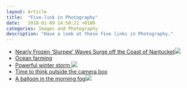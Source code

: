 ```yaml
---
layout: Article
title:  "Five-link in Photography"
date:   2018-01-09 14:50:21 +0100
categories: Images and Photography
description: "Have a look at these five links in Photography."
---
```




<ul>
<a class="post-link" target="_blank" href="http://www.thisiscolossal.com/2018/01/nearly-frozen-slurpee-waves-surge-off-the-coast-of-nantucket/"><li>Nearly Frozen ‘Slurpee’ Waves Surge off the Coast of Nantucket<img src="http://www.thisiscolossal.com/wp-content/uploads/2018/01/JonathanNimerfroh18_05-960x640@2x.jpg"></li></a>
<a class="post-link" target="_blank" href="https://500px.com/photo/239904469/ocean-farming-by-marsel-van-oosten"><li>Ocean farming</li></a>
<a class="post-link" target="_blank" href="https://www.bostonglobe.com/news/bigpicture/2018/01/04/powerful-winter-storm-hits-mass/7i3gzFywokj6qhLFUkakiI/story.html"><li>Powerful winter storm
<img src="https://c.o0bg.com/rf/image_1200w/Boston/2011-2020/2018/01/05/BostonGlobe.com/Metro/Images/BEDFORD_20180106_FEATURE_001.jpg">
</li></a>
<a class="post-link" target="_blank" href="https://asia.nikkei.com/Business/Companies/Time-to-think-outside-the-camera-box-Canon-chief-argues?page=1"><li>Time to think outside the camera box</li></a>
<a class="post-link" target="_blank" href="https://www.stuckincustoms.com/2018/01/09/a-balloon-in-the-morning-fog/"><li>A balloon in the morning fog<img src="https://photos.smugmug.com/Portfolio/i-stHFBrf/0/b0d72b83/X2/Trey%20Ratcliff%20-%20StuckInCustoms%20dot%20com%20-%201012-X2.jpg">
</li></a>
</ul>
